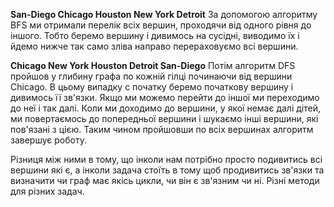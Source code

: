 **San-Diego Chicago Houston New York Detroit**
За допомогою алгоритму BFS ми отримали перелік всіх вершин, проходячи від одного рівня до іншого. Тобто беремо вершину і дивимось на сусідні, виводимо їх і йдемо нижче так само зліва направо перераховуємо всі вершини.

**Chicago New York Houston Detroit San-Diego**
Потім алгоритм DFS пройшов у глибину графа по кожній гілці починаючи від вершини Chicago. В цьому випадку с початку беремо початкову вершину і дивимось її зв'язки. Якщо ми можемо перейти до іншої ми переходимо до неї і так далі. Коли ми доходимо до вершини, у якої немає далі дітей, ми повертаємось до попередньої вершини і шукаємо інші вершини, які пов'язані з цією. Таким чином пройшовши по всіх вершинах алгоритм завершує роботу.

Різниця між ними в тому, що інколи нам потрібно просто подивитись всі вершини які є, а інколи задача стоїть в тому щоб продивитись зв'язки та визначити чи граф має якісь цикли, чи він є зв'язним чи ні. Різні методи для різних задач.
